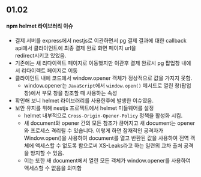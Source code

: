 ## 01.02

#### npm helmet 라이브러리 이슈

- 결제 서버를 express에서 nestjs로 이관하면서 pg 결제 결과에 대한 callback api에서 클라이언트에 최종 결제 완료 화면 페이지 url을  
redirect시키고 있었음.
- 기존에는 새 리다이렉트 페이지로 이동했지만 이관후 결제 완료시 pg 팝업창 내에서 리다이렉트 페이지로 이동
- 클라이언트 내에 코드에서 window.opener 객체가 정상적으로 값을 가지지 못함.
  - window.opener는 `JavaScript`에서 `window.open()` 메서드로 열린 창(팝업 창)에서 부모 창을 참조할 때 사용하는 속성
- 확인해 보니 helmet 라이브러리를 사용한후에 발생한 이슈였음.
- 보안 유지를 위해 nestjs 프로젝트에서 helmet 미들웨어를 설정
  - helmet 내부적으로 `Cross-Origin-Opener-Policy` 정책을 활성화 시킴.
  - 새 document와 opener 간의 모든 참조가 끊어지고 새 document는 opener와 프로세스 격리될 수 있습니다. 이렇게 하면 잠재적인 공격자가 Window.open()을 사용하여 document를 열고 반환된 값을 사용하여 전역 객체에 액세스할 수 없도록 함으로써 XS-Leaks라고 하는 일련의 교차 출처 공격을 방지할 수 있음.
  - 이는 또한 새 document에서 열린 모든 객체가 window.opener를 사용하여 액세스할 수 없음을 의미함

